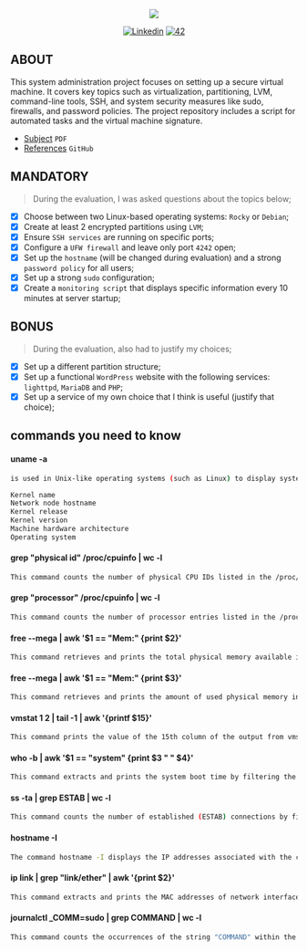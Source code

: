 <p align="center">
  <img src="https://github.com/mazen-tech/42-banner/blob/main/born2beroot1711382732.jpeg">
</p>

<p align="center">
	<a href='https://www.linkedin.com/in/joaoptoliveira' target="_blank"><img alt='Linkedin' src='https://img.shields.io/badge/LinkedIn-100000?style=flat-square&logo=Linkedin&logoColor=white&labelColor=0A66C2&color=0A66C2'/></a>
	<a href='https://profile.intra.42.fr/users/jotavare' target="_blank"><img alt='42' src='https://img.shields.io/badge/Warsaw-100000?style=flat-square&logo=42&logoColor=white&labelColor=000000&color=000000'/></a>
</p>



## ABOUT
This system administration project focuses on setting up a secure virtual machine. It covers key topics such as virtualization, partitioning, LVM, command-line tools, SSH, and system security measures like sudo, firewalls, and password policies. The project repository includes a script for automated tasks and the virtual machine signature.

- [Subject](https://github.com/jotavare/born2beroot/blob/master/subject/en_subject_born2beroot.pdf) `PDF`
- [References](https://github.com/jotavare/42-resources#01-born2beroot) `GitHub`

## MANDATORY
> During the evaluation, I was asked questions about the topics below;
- [x] Choose between two Linux-based operating systems: `Rocky` or `Debian`;
- [x] Create at least 2 encrypted partitions using `LVM`;
- [x] Ensure `SSH services` are running on specific ports;
- [x] Configure a `UFW firewall` and leave only port `4242` open;
- [x] Set up the `hostname` (will be changed during evaluation) and a strong `password policy` for all users;
- [x] Set up a strong `sudo` configuration;
- [x] Create a `monitoring script` that displays specific information every 10 minutes at server startup;

## BONUS
> During the evaluation, also had to justify my choices;
- [x] Set up a different partition structure;
- [x] Set up a functional `WordPress` website with the following services: `lighttpd`, `MariaDB` and `PHP`;
- [x] Set up a service of my own choice that I think is useful (justify that choice);

## commands you need to know
#### uname -a

```bash
is used in Unix-like operating systems (such as Linux) to display system information. When you execute uname -a, it prints out various details about the system, including:

Kernel name
Network node hostname
Kernel release
Kernel version
Machine hardware architecture
Operating system
```

#### grep "physical id" /proc/cpuinfo | wc -l

```bash
This command counts the number of physical CPU IDs listed in the /proc/cpuinfo file and prints the count
```

#### grep "processor" /proc/cpuinfo | wc -l
```bash
This command counts the number of processor entries listed in the /proc/cpuinfo file and prints the count
```

#### free --mega | awk '$1 == "Mem:" {print $2}'
```bash
This command retrieves and prints the total physical memory available in megabytes by filtering the output of the free command using awk
```

#### free --mega | awk '$1 == "Mem:" {print $3}'
```bash
This command retrieves and prints the amount of used physical memory in megabytes by filtering the output of the free command using awk
```

#### vmstat 1 2 | tail -1 | awk '{printf $15}'
```bash
This command prints the value of the 15th column of the output from vmstat 1 2 command after filtering through tail, displaying the second set of statistics
```

#### who -b | awk '$1 == "system" {print $3 " " $4}'
```bash
This command extracts and prints the system boot time by filtering the output of the who -b command using awk, displaying the date and time
```
#### ss -ta | grep ESTAB | wc -l
```bash
This command counts the number of established (ESTAB) connections by filtering the output of ss -ta command using grep, then using wc -l to count the lines
```

#### hostname -I
```bash
The command hostname -I displays the IP addresses associated with the current system's hostname. It prints the IP addresses on a single line, separated by spaces
```

#### ip link | grep "link/ether" | awk '{print $2}'
```bash
This command extracts and prints the MAC addresses of network interfaces by filtering the output of ip link
```

#### journalctl _COMM=sudo | grep COMMAND | wc -l
```bash
This command counts the occurrences of the string "COMMAND" within the logs generated by the sudo command in the systemd journal
```

